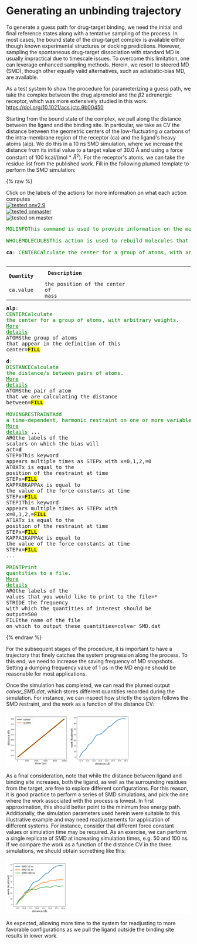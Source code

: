 # Generating an unbinding trajectory

To generate a guess path for drug-target binding, we need the initial and final reference states along with a tentative sampling of the process. In most cases, the bound state of the drug-target complex is available either though known experimental structures or docking predictions. However, sampling the spontaneous drug-target dissociation with standard MD is usually impractical due to timescale issues. To overcome this limitation, one can leverage enhanced sampling methods. Herein, we resort to steered MD (SMD), though other equally valid alternatives, such as adiabatic-bias MD, are available.

As a test system to show the procedure for parameterizing a guess path, we take the complex between the drug alprenolol and the $\beta2$ adrenergic receptor, which was more extensively studied in this work: https://doi.org/10.1021/acs.jctc.9b00450 

Starting from the bound state of the complex, we pull along the distance between the ligand and the binding site. In particular, we take as CV the distance between the geometric centers of the low-fluctuating $\alpha$ carbons of the intra-membrane region of the receptor (ca) and the ligand's heavy atoms (alp). We do this in a 10 ns SMD simulation, where we increase the distance from its initial value to a target value of 30.0 Å and using a force constant of 100 kcal/(mol * $Å^2$). For the receptor's atoms, we can take the residue list from the published work. Fill in the following plumed template to perform the SMD simulation:

{% raw %}
<div class="plumedpreheader">
<div class="headerInfo" id="value_details_data/data/plumed_SMD.dat"> Click on the labels of the actions for more information on what each action computes </div>
<div class="containerBadge">
<div class="headerBadge"><a href="plumed_SMD.dat.plumed.stderr"><img src="https://img.shields.io/badge/v2.9-passing-green.svg" alt="tested onv2.9" /></a></div>
<div class="headerBadge"><a href="plumed_SMD.dat.plumed_master.stderr"><img src="https://img.shields.io/badge/master-passing-green.svg" alt="tested onmaster" /></a></div>
<div class="headerBadge"><img class="toggler" src="https://img.shields.io/badge/master-incomplete-yellow.svg" alt="tested on master" onmouseup='toggleDisplay("data/data/plumed_SMD.dat")' onmousedown='toggleDisplay("data/data/plumed_SMD.dat")'/></div>
</div>
</div>
<div id="data/data/plumed_SMD.dat_short">
<pre class="plumedlisting">
<span class="plumedtooltip" style="color:green">MOLINFO<span class="right">This command is used to provide information on the molecules that are present in your system. <a href="https://www.plumed.org/doc-master/user-doc/html/MOLINFO" style="color:green">More details</a><i></i></span></span> <span class="plumedtooltip">STRUCTURE<span class="right">a file in pdb format containing a reference structure<i></i></span></span>=<span style="background-color:yellow">__FILL__</span>
<br/><span style="display:none;" id="data/data/plumed_SMD.dat">The MOLINFO action with label <b></b> calculates something</span><span class="plumedtooltip" style="color:green">WHOLEMOLECULES<span class="right">This action is used to rebuild molecules that can become split by the periodic boundary conditions. <a href="https://www.plumed.org/doc-master/user-doc/html/WHOLEMOLECULES" style="color:green">More details</a><i></i></span></span> <span class="plumedtooltip">ENTITY0<span class="right">the atoms that make up a molecule that you wish to align<i></i></span></span>=<span style="background-color:yellow">__FILL__</span> <span class="plumedtooltip">ENTITY1<span class="right">the atoms that make up a molecule that you wish to align<i></i></span></span>=<span style="background-color:yellow">__FILL__</span>
<br/><b name="data/data/plumed_SMD.datca" onclick='showPath("data/data/plumed_SMD.dat","data/data/plumed_SMD.datca","data/data/plumed_SMD.datca","brown")'>ca</b>: <span class="plumedtooltip" style="color:green">CENTER<span class="right">Calculate the center for a group of atoms, with arbitrary weights. <a href="https://www.plumed.org/doc-master/user-doc/html/CENTER" style="color:green">More details</a><i></i></span></span> <span class="plumedtooltip">ATOMS<span class="right">the group of atoms that appear in the definition of this center<i></i></span></span>=730,741,751,763,782,798,815,822,1338,1349,1365,1379,1389,1400,1419,1443,2823,2844,2868,2874,2909,2928,3534,3554,3598

<span style="display:none;" id="data/data/plumed_SMD.datca">The CENTER action with label <b>ca</b> calculates the following quantities:<table  align="center" frame="void" width="95%" cellpadding="5%"><tr><td width="5%"><b> Quantity </b>  </td><td><b> Description </b> </td></tr><tr><td width="5%">ca.value</td><td>the position of the center of mass</td></tr></table></span><b name="data/data/plumed_SMD.datalp" onclick='showPath("data/data/plumed_SMD.dat","data/data/plumed_SMD.datalp","data/data/plumed_SMD.datalp","brown")'>alp</b>: <span class="plumedtooltip" style="color:green">CENTER<span class="right">Calculate the center for a group of atoms, with arbitrary weights. <a href="https://www.plumed.org/doc-master/user-doc/html/CENTER" style="color:green">More details</a><i></i></span></span> <span class="plumedtooltip">ATOMS<span class="right">the group of atoms that appear in the definition of this center<i></i></span></span>=<span style="background-color:yellow">__FILL__</span>
<br/><span style="display:none;" id="data/data/plumed_SMD.datalp">The CENTER action with label <b>alp</b> calculates the following quantities:<table  align="center" frame="void" width="95%" cellpadding="5%"><tr><td width="5%"><b> Quantity </b>  </td><td><b> Description </b> </td></tr><tr><td width="5%">alp.value</td><td>the position of the center of mass</td></tr></table></span><b name="data/data/plumed_SMD.datd" onclick='showPath("data/data/plumed_SMD.dat","data/data/plumed_SMD.datd","data/data/plumed_SMD.datd","brown")'>d</b>: <span class="plumedtooltip" style="color:green">DISTANCE<span class="right">Calculate the distance/s between pairs of atoms. <a href="https://www.plumed.org/doc-master/user-doc/html/DISTANCE" style="color:green">More details</a><i></i></span></span> <span class="plumedtooltip">ATOMS<span class="right">the pair of atom that we are calculating the distance between<i></i></span></span>=<span style="background-color:yellow">__FILL__</span>
<br/><span style="display:none;" id="data/data/plumed_SMD.datd">The DISTANCE action with label <b>d</b> calculates the following quantities:<table  align="center" frame="void" width="95%" cellpadding="5%"><tr><td width="5%"><b> Quantity </b>  </td><td><b> Description </b> </td></tr><tr><td width="5%">d.value</td><td>the DISTANCE between this pair of atoms</td></tr></table></span><span class="plumedtooltip" style="color:green">MOVINGRESTRAINT<span class="right">Add a time-dependent, harmonic restraint on one or more variables. <a href="https://www.plumed.org/doc-master/user-doc/html/MOVINGRESTRAINT" style="color:green">More details</a><i></i></span></span> ...
   <span class="plumedtooltip">ARG<span class="right">the labels of the scalars on which the bias will act<i></i></span></span>=<b name="data/data/plumed_SMD.datd">d</b>
   <span class="plumedtooltip">STEP0<span class="right">This keyword appears multiple times as STEPx with x=0,1,2,<i></i></span></span>=0 <span class="plumedtooltip">AT0<span class="right">ATx is equal to the position of the restraint at time STEPx<i></i></span></span>=<span style="background-color:yellow">__FILL__</span> <span class="plumedtooltip">KAPPA0<span class="right">KAPPAx is equal to the value of the force constants at time STEPx<i></i></span></span>=<span style="background-color:yellow">__FILL__</span>
   <span class="plumedtooltip">STEP1<span class="right">This keyword appears multiple times as STEPx with x=0,1,2,<i></i></span></span>=<span style="background-color:yellow">__FILL__</span> <span class="plumedtooltip">AT1<span class="right">ATx is equal to the position of the restraint at time STEPx<i></i></span></span>=<span style="background-color:yellow">__FILL__</span> <span class="plumedtooltip">KAPPA1<span class="right">KAPPAx is equal to the value of the force constants at time STEPx<i></i></span></span>=<span style="background-color:yellow">__FILL__</span>
...
<br/><span class="plumedtooltip" style="color:green">PRINT<span class="right">Print quantities to a file. <a href="https://www.plumed.org/doc-master/user-doc/html/PRINT" style="color:green">More details</a><i></i></span></span> <span class="plumedtooltip">ARG<span class="right">the labels of the values that you would like to print to the file<i></i></span></span>=* <span class="plumedtooltip">STRIDE<span class="right"> the frequency with which the quantities of interest should be output<i></i></span></span>=500 <span class="plumedtooltip">FILE<span class="right">the name of the file on which to output these quantities<i></i></span></span>=colvar_SMD.dat
</pre></div>
<div style="display:none;" id="data/data/plumed_SMD.dat_long"><pre class="plumedlisting">
<span class="plumedtooltip" style="color:green">MOLINFO<span class="right">This command is used to provide information on the molecules that are present in your system. <a href="https://www.plumed.org/doc-master/user-doc/html/MOLINFO" style="color:green">More details</a><i></i></span></span> <span class="plumedtooltip">STRUCTURE<span class="right">a file in pdb format containing a reference structure<i></i></span></span>=structure.pdb

<span style="display:none;" id="data/data/plumed_SMD.dat_sol">The MOLINFO action with label <b></b> calculates something</span><span class="plumedtooltip" style="color:green">WHOLEMOLECULES<span class="right">This action is used to rebuild molecules that can become split by the periodic boundary conditions. <a href="https://www.plumed.org/doc-master/user-doc/html/WHOLEMOLECULES" style="color:green">More details</a><i></i></span></span> <span class="plumedtooltip">ENTITY0<span class="right">the atoms that make up a molecule that you wish to align<i></i></span></span>=1-4570 <span class="plumedtooltip">ENTITY1<span class="right">the atoms that make up a molecule that you wish to align<i></i></span></span>=28695-28736

<b name="data/data/plumed_SMD.dat_solca" onclick='showPath("data/data/plumed_SMD.dat","data/data/plumed_SMD.dat_solca","data/data/plumed_SMD.dat_solca","brown")'>ca</b>: <span class="plumedtooltip" style="color:green">CENTER<span class="right">Calculate the center for a group of atoms, with arbitrary weights. <a href="https://www.plumed.org/doc-master/user-doc/html/CENTER" style="color:green">More details</a><i></i></span></span> <span class="plumedtooltip">ATOMS<span class="right">the group of atoms that appear in the definition of this center<i></i></span></span>=730,741,751,763,782,798,815,822,1338,1349,1365,1379,1389,1400,1419,1443,2823,2844,2868,2874,2909,2928,3534,3554,3598

<span style="display:none;" id="data/data/plumed_SMD.dat_solca">The CENTER action with label <b>ca</b> calculates the following quantities:<table  align="center" frame="void" width="95%" cellpadding="5%"><tr><td width="5%"><b> Quantity </b>  </td><td><b> Description </b> </td></tr><tr><td width="5%">ca.value</td><td>the position of the center of mass</td></tr></table></span><b name="data/data/plumed_SMD.dat_solalp" onclick='showPath("data/data/plumed_SMD.dat","data/data/plumed_SMD.dat_solalp","data/data/plumed_SMD.dat_solalp","brown")'>alp</b>: <span class="plumedtooltip" style="color:green">CENTER<span class="right">Calculate the center for a group of atoms, with arbitrary weights. <a href="https://www.plumed.org/doc-master/user-doc/html/CENTER" style="color:green">More details</a><i></i></span></span> <span class="plumedtooltip">ATOMS<span class="right">the group of atoms that appear in the definition of this center<i></i></span></span>=28695-28736

<span style="display:none;" id="data/data/plumed_SMD.dat_solalp">The CENTER action with label <b>alp</b> calculates the following quantities:<table  align="center" frame="void" width="95%" cellpadding="5%"><tr><td width="5%"><b> Quantity </b>  </td><td><b> Description </b> </td></tr><tr><td width="5%">alp.value</td><td>the position of the center of mass</td></tr></table></span><b name="data/data/plumed_SMD.dat_sold" onclick='showPath("data/data/plumed_SMD.dat","data/data/plumed_SMD.dat_sold","data/data/plumed_SMD.dat_sold","brown")'>d</b>: <span class="plumedtooltip" style="color:green">DISTANCE<span class="right">Calculate the distance/s between pairs of atoms. <a href="https://www.plumed.org/doc-master/user-doc/html/DISTANCE" style="color:green">More details</a><i></i></span></span> <span class="plumedtooltip">ATOMS<span class="right">the pair of atom that we are calculating the distance between<i></i></span></span>=<b name="data/data/plumed_SMD.dat_solca">ca</b>,<b name="data/data/plumed_SMD.dat_solalp">alp</b>

<span style="display:none;" id="data/data/plumed_SMD.dat_sold">The DISTANCE action with label <b>d</b> calculates the following quantities:<table  align="center" frame="void" width="95%" cellpadding="5%"><tr><td width="5%"><b> Quantity </b>  </td><td><b> Description </b> </td></tr><tr><td width="5%">d.value</td><td>the DISTANCE between this pair of atoms</td></tr></table></span><span class="plumedtooltip" style="color:green">MOVINGRESTRAINT<span class="right">Add a time-dependent, harmonic restraint on one or more variables. <a href="https://www.plumed.org/doc-master/user-doc/html/MOVINGRESTRAINT" style="color:green">More details</a><i></i></span></span> ...
   <span class="plumedtooltip">ARG<span class="right">the labels of the scalars on which the bias will act<i></i></span></span>=<b name="data/data/plumed_SMD.dat_sold">d</b>
   <span class="plumedtooltip">STEP0<span class="right">This keyword appears multiple times as STEPx with x=0,1,2,<i></i></span></span>=0 <span class="plumedtooltip">AT0<span class="right">ATx is equal to the position of the restraint at time STEPx<i></i></span></span>=1.18 <span class="plumedtooltip">KAPPA0<span class="right">KAPPAx is equal to the value of the force constants at time STEPx<i></i></span></span>=41840
   <span class="plumedtooltip">STEP1<span class="right">This keyword appears multiple times as STEPx with x=0,1,2,<i></i></span></span>=5000000 <span class="plumedtooltip">AT1<span class="right">ATx is equal to the position of the restraint at time STEPx<i></i></span></span>=3.0 <span class="plumedtooltip">KAPPA1<span class="right">KAPPAx is equal to the value of the force constants at time STEPx<i></i></span></span>=41840
...
<br/><span class="plumedtooltip" style="color:green">PRINT<span class="right">Print quantities to a file. <a href="https://www.plumed.org/doc-master/user-doc/html/PRINT" style="color:green">More details</a><i></i></span></span> <span class="plumedtooltip">ARG<span class="right">the labels of the values that you would like to print to the file<i></i></span></span>=* <span class="plumedtooltip">STRIDE<span class="right"> the frequency with which the quantities of interest should be output<i></i></span></span>=500 <span class="plumedtooltip">FILE<span class="right">the name of the file on which to output these quantities<i></i></span></span>=colvar_SMD.dat
</pre></div>

 {% endraw %} 

For the subsequent stages of the procedure, it is important to have a trajectory that finely catches the system progression along the process. To this end, we need to increase the saving frequency of MD snapshots. Setting a dumping frequency value of 1 ps in the MD engine should be reasonable for most applications. 

Once the simulation has completed, we can read the plumed output *colvar_SMD.dat*, which stores different quantities recorded during the simulation. For instance, we can inspect how strictly the system follows the SMD restraint, and the work as a function of the distance CV:

![SMD](figures/smd.png "Figure")

As a final consideration, note that while the distance between ligand and binding site increases, both the ligand, as well as the surrounding residues from the target, are free to explore different configurations. For this reason, it is good practice to perform a series of SMD simulations, and pick the one where the work associated with the process is lowest. In first approximation, this should better point to the minimum free energy path.
Additionally, the simulation parameters used herein were suitable to this illustrative example and may need readjustements for application of different systems. For instance, consider that different force constant values or simulation time may be required. As an exercise, we can perform a single replicate of SMD at increasing simulation times, e.g. 50 and 100 ns. If we compare the work as a function of the distance CV in the three simulations, we should obtain something like this:

![SMD](figures/smd_times.png "Figure")

As expected, allowing more time to the system for readjusting to more favorable configurations as we pull the ligand outside the binding site results in lower work.







